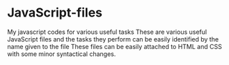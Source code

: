 # JavaScript-files
My javascript codes for various useful tasks
These are various useful JavaScript files and the tasks they perform can be easily identified by the name given to the file
These files can be easily attached to HTML and CSS with some minor syntactical changes.
